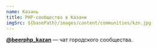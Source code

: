 ```yaml
---
name: Казань
title: PHP-сообщество в Казани
imgSrc: ${basePath}/images/content/communities/kzn.jpg
---
```


**[@beerphp_kazan](https://t.me/beerphp_kazan)** — чат городского сообщества.
